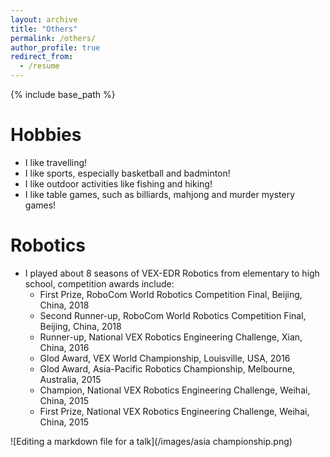 ```yaml
---
layout: archive
title: "Others"
permalink: /others/
author_profile: true
redirect_from:
  - /resume
---
```


{% include base_path %}

Hobbies
======
* I like travelling!
* I like sports, especially basketball and badminton!
* I like outdoor activities like fishing and hiking!
* I like table games, such as billiards, mahjong and murder mystery games!

Robotics
======
* I played about 8 seasons of VEX-EDR Robotics from elementary to high school, competition awards include:
  * First Prize, RoboCom World Robotics Competition Final, Beijing, China, 2018
  * Second Runner-up, RoboCom World Robotics Competition Final, Beijing, China, 2018
  * Runner-up, National VEX Robotics Engineering Challenge, Xian, China, 2016
  * Glod Award, VEX World Championship, Louisville, USA, 2016
  * Glod Award, Asia-Pacific Robotics Championship, Melbourne, Australia, 2015
  * Champion, National VEX Robotics Engineering Challenge, Weihai, China, 2015
  * First Prize, National VEX Robotics Engineering Challenge, Weihai, China, 2015

![Editing a markdown file for a talk](/images/asia championship.png)
